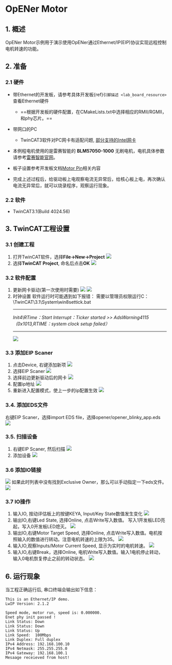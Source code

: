 # OpENer Motor

## 1. 概述

OpENer Motor示例用于演示使用OpENer通过Ethernet/IP(EIP)协议实现远程控制电机转速的功能。

## 2. 准备

### 2.1 硬件
  - 带Ethernet的开发板，请参考具体开发板{ref}`引脚描述 <lab_board_resource>`查看Ethernet硬件
    - ==根据开发板的硬件配置，在CMakeLists.txt中选择相应的RMII/RGMII，和phy芯片。==
  - 带网口的PC
      - TwinCAT3软件对PC网卡有适配问题, [部分支持的Intel网卡](https://infosys.beckhoff.com/english.php?content=../content/1033/tc3_overview/9309844363.html&id=1489698440745036069)
  - 本例程电机使用的是雷赛智能的 **BLM57050-1000** 无刷电机，电机具体参数请参考[雷赛智能官网](https://leisai.com/)。

  - 板子设置参考开发板文档[Motor Pin](lab_board_motor_ctrl_pin)相关内容

  - 完成上述过程后，给驱动板上电观察电流无异常后，给核心板上电，再次确认电流无异常后，就可以烧录程序，观察运行现象。
### 2.2 软件
  - TwinCAT3.1(Build 4024.56)

## 3. TwinCAT工程设置

### 3.1 创建工程
  1. 打开TwinCAT软件，选择**File->New->Project**
    ![](doc/Twincat_new_project_1.png)
  2. 选择**TwinCAT Project**, 命名后点击**OK**
    ![](doc/Twincat_new_project_2.png)

### 3.2 软件配置
  1. 更新网卡驱动(第一次使用时需要)
    ![](doc/Twincat_ethernet_driver.png)
    ![](doc/Twincat_ethernet_driver_2.png)
  2. 时钟设置
    软件运行时可能遇到如下报错： 需要以管理员权限运行C：\TwinCAT\3.1\System\win8settick.bat
      - - -
      *Init4\RTime：Start Interrupt：Ticker started >> AdsWarning4115 （0x1013,RTIME：system clock setup failed）*
      - - -
      ![](doc/Twincat_set_tick.png)

### 3.3 添加EIP Scaner
  1. 点击Device, 右键添加新项
    ![](doc/add_new_interface.png)
  2. 选择EIP Scaner
    ![](doc/seclet_new_interface.png)
  3. 选择前边更新驱动后的网卡
    ![](doc/seclet_local_interface.png)
  4. 配置ip地址
    ![](doc/set_ip_address.png)
  5. 重新进入配置模式，使上一步的ip配置生效
    ![](doc/reenter_config_mode.png)

### 3.4. 添加EDS文件
  右键EIP Scaner，选择import EDS file，选择opener/opener_blinky_app.eds
    ![](doc/import_eds_file.png)

### 3.5. 扫描设备
  1. 右键EIP Scaner, 然后扫描
    ![](doc/scan.png)
  2. 添加设备
    ![](doc/found_new_device.png)

### 3.6 添加IO链接
  ![](doc/add_io_connection.png)
  如果此时列表中没有找到Exclusive Owner，那么可以手动指定一下eds文件。
  ![](doc/load_from_eds.png)

### 3.7 IO操作
  1. 输入IO, 按动评估板上的按键KEYA, Input/Key State数值发生变化
    ![](doc/keystate.png)
  2. 输出IO,右键Led State, 选择Online, 点击Write写入数值。 写入1开发板LED亮起，写入0开发板LED熄灭。
    ![](doc/ledstate.png)
  3. 输出IO,右键Motor Target Speed, 选择Online, 点击Write写入数值。电机按照输入的数值进行转动。注意电机转速的上限为35。
    ![](doc/set_motor_speed.png)
  4. 输入IO,观察Inputs/Motor Current Speed, 显示为实时的电机转速。
    ![](doc/current_motor_speed.png)
  5. 输入IO,右键Break，选择Online, 电机Write写入数值。输入1电机停止转动，输入0电机恢复停止之前的转动状态。
    ![](doc/break.png)

## 6. 运行现象

当工程正确运行后, 串口终端会输出如下信息：
```console
This is an Ethernet/IP demo.
LwIP Version: 2.1.2

Speed mode, motor run, speed is: 0.000000.
Enet phy init passed !
Link Status: Down
Link Status: Down
Link Status: Up
Link Speed:  100Mbps
Link Duplex: Full duplex
IPv4 Address: 192.168.100.10
IPv4 Netmask: 255.255.255.0
IPv4 Gateway: 192.168.100.1
Mesaage receieved from host!
```
